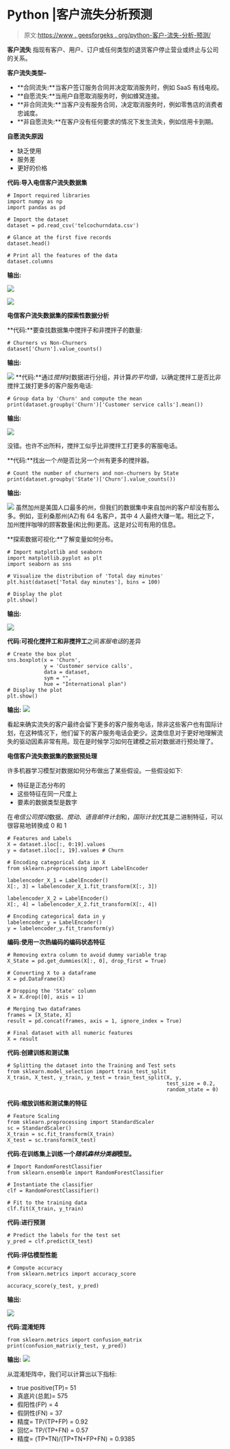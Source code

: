# Python |客户流失分析预测

> 原文:[https://www . geesforgeks . org/python-客户-流失-分析-预测/](https://www.geeksforgeeks.org/python-customer-churn-analysis-prediction/)

**客户流失**
指现有客户、用户、订户或任何类型的退货客户停止营业或终止与公司的关系。

**客户流失类型–**

*   **合同流失:**当客户签订服务合同并决定取消服务时，例如 SaaS 有线电视。
*   **自愿流失:**当用户自愿取消服务时，例如蜂窝连接。
*   **非合同流失:**当客户没有服务合同，决定取消服务时，例如零售店的消费者忠诚度。
*   **非自愿流失:**在客户没有任何要求的情况下发生流失，例如信用卡到期。

**自愿流失原因**

*   缺乏使用
*   服务差
*   更好的价格

**代码:导入电信客户流失数据集**

```
# Import required libraries
import numpy as np
import pandas as pd

# Import the dataset
dataset = pd.read_csv('telcochurndata.csv')

# Glance at the first five records
dataset.head()

# Print all the features of the data
dataset.columns
```

**输出:**

![](img/cc0fca65d442f019c42f001d43473c08.png)

![](img/9112c362d96bc0b8c3f0948fbdbe69ce.png)

**电信客户流失数据集的探索性数据分析**

**代码:**要查找数据集中搅拌子和非搅拌子的数量:

```
# Churners vs Non-Churners
dataset['Churn'].value_counts()
```

**输出:**

![](img/fb442237fedb01cbb76425d461471626.png)
**代码:**通过*搅拌*对数据进行分组，并计算*的平均值*，以确定搅拌工是否比非搅拌工拨打更多的客户服务电话:

```
# Group data by 'Churn' and compute the mean
print(dataset.groupby('Churn')['Customer service calls'].mean())
```

**输出:**

![](img/e691d93202d9495832fdca763d9e965f.png)

没错。也许不出所料，搅拌工似乎比非搅拌工打更多的客服电话。

**代码:**找出一个*州*是否比另一个州有更多的搅拌器。

```
# Count the number of churners and non-churners by State
print(dataset.groupby('State')['Churn'].value_counts())
```

**输出:**

![](img/37f6a1876205c0093868b305632bbb5b.png)
虽然加州是美国人口最多的州，但我们的数据集中来自加州的客户却没有那么多。例如，亚利桑那州(AZ)有 64 名客户，其中 4 人最终大赚一笔。相比之下，加州搅拌咖啡的顾客数量(和比例)更高。这是对公司有用的信息。

**探索数据可视化:**了解变量如何分布。

```
# Import matplotlib and seaborn
import matplotlib.pyplot as plt
import seaborn as sns

# Visualize the distribution of 'Total day minutes'
plt.hist(dataset['Total day minutes'], bins = 100)

# Display the plot
plt.show()
```

**输出:**

![](img/f5f4d1d8631be912a67cad88ebfd8005.png)

**代码:可视化搅拌工和非搅拌工**之间*客服电话*的差异

```
# Create the box plot
sns.boxplot(x = 'Churn',
            y = 'Customer service calls',
            data = dataset,
            sym = "",                  
            hue = "International plan") 
# Display the plot
plt.show()
```

**输出:**
![](img/9c60ef66ffae7c227a7233eeb5d2afee.png)

看起来确实流失的客户最终会留下更多的客户服务电话，除非这些客户也有国际计划，在这种情况下，他们留下的客户服务电话会更少。这类信息对于更好地理解流失的驱动因素非常有用。现在是时候学习如何在建模之前对数据进行预处理了。

**电信客户流失数据集的数据预处理**

许多机器学习模型对数据如何分布做出了某些假设。一些假设如下:

*   特征是正态分布的
*   这些特征在同一尺度上
*   要素的数据类型是数字

在*电信公司搅动*数据、*搅动*、*语音邮件计划*和，*国际计划*尤其是二进制特征，可以很容易地转换成 0 和 1

```
# Features and Labels
X = dataset.iloc[:, 0:19].values
y = dataset.iloc[:, 19].values # Churn

# Encoding categorical data in X
from sklearn.preprocessing import LabelEncoder

labelencoder_X_1 = LabelEncoder()
X[:, 3] = labelencoder_X_1.fit_transform(X[:, 3])

labelencoder_X_2 = LabelEncoder()
X[:, 4] = labelencoder_X_2.fit_transform(X[:, 4])

# Encoding categorical data in y
labelencoder_y = LabelEncoder()
y = labelencoder_y.fit_transform(y)
```

**编码:使用一次热编码的编码状态特征**

```
# Removing extra column to avoid dummy variable trap
X_State = pd.get_dummies(X[:, 0], drop_first = True)

# Converting X to a dataframe
X = pd.DataFrame(X)

# Dropping the 'State' column
X = X.drop([0], axis = 1)

# Merging two dataframes
frames = [X_State, X]
result = pd.concat(frames, axis = 1, ignore_index = True)

# Final dataset with all numeric features
X = result
```

**代码:创建训练和测试集**

```
# Splitting the dataset into the Training and Test sets
from sklearn.model_selection import train_test_split
X_train, X_test, y_train, y_test = train_test_split(X, y, 
                                                    test_size = 0.2, 
                                                    random_state = 0)
```

**代码:缩放训练和测试集的特征**

```
# Feature Scaling
from sklearn.preprocessing import StandardScaler
sc = StandardScaler()
X_train = sc.fit_transform(X_train)
X_test = sc.transform(X_test)
```

**代码:在训练集上训练一个*随机森林分类器*模型。**

```
# Import RandomForestClassifier
from sklearn.ensemble import RandomForestClassifier

# Instantiate the classifier
clf = RandomForestClassifier()

# Fit to the training data
clf.fit(X_train, y_train)
```

**代码:进行预测**

```
# Predict the labels for the test set
y_pred = clf.predict(X_test)
```

**代码:评估模型性能**

```
# Compute accuracy
from sklearn.metrics import accuracy_score

accuracy_score(y_test, y_pred)
```

**输出:**

![](img/8fcb15a3eebc7397d628da7a605c6d28.png)

**代码:混淆矩阵**

```
from sklearn.metrics import confusion_matrix
print(confusion_matrix(y_test, y_pred))
```

**输出:**
![](img/0d3a23bae5ea3580a5870ec542d78c4d.png)

从混淆矩阵中，我们可以计算出以下指标:

*   true positive(TP)= 51
*   真底片(总氮)= 575
*   假阳性(FP) = 4
*   假阴性(FN) = 37
*   精度= TP/(TP+FP) = 0.92
*   回忆= TP/(TP+FN) = 0.57
*   精度= (TP+TN)/(TP+TN+FP+FN) = 0.9385
